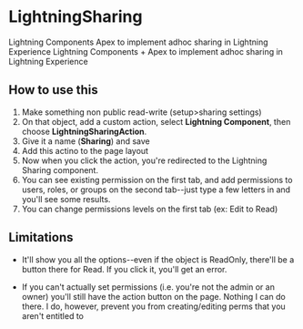 # LightningSharing

Lightning Components  Apex to implement adhoc sharing in Lightning Experience		  Lightning Components + Apex to implement adhoc sharing in Lightning Experience


## How to use this

1. Make something non public read-write (setup>sharing settings)
2. On that object, add a custom action, select **Lightning Component**, then choose **LightningSharingAction**.
3. Give it a name (**Sharing**) and save
4. Add this actino to the page layout
5. Now when you click the action, you're redirected to the Lightning Sharing component.
6. You can see existing permission on the first tab, and add permissions to users, roles, or groups on the second tab--just type a few letters in and you'll see some results.
7. You can change permissions levels on the first tab (ex: Edit to Read)


## Limitations

* It'll show you all the options--even if the object is ReadOnly, there'll be a button there for Read.  If you click it, you'll get an error.

* If you can't actually set permissions (i.e. you're not the admin or an owner) you'll still have the action button on the page.  Nothing I can do there.  I do, however, prevent you from creating/editing perms that you aren't entitled to